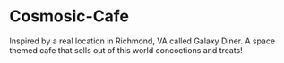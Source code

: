 # Cosmosic-Cafe
Inspired by a real location in Richmond, VA called Galaxy Diner. A space themed cafe that sells out of this world concoctions and treats!
